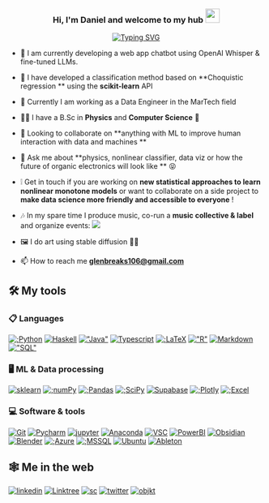 <h3 align="center">
  Hi, I'm Daniel and welcome to my hub 
  <img src="https://media.giphy.com/media/hvRJCLFzcasrR4ia7z/giphy.gif"  width="28">
</h3>
<p align="center"><a href="https://git.io/typing-svg" ><img src="https://readme-typing-svg.demolab.com?font=Source+Code+Pro&pause=750&color=FFFF93&amp;center=true&vCenter=true&width=435&lines=Always+eager+to+learn;Physicist+and+software+dev;weakness+for+ML%2C+music+%26+AI-art"  alt="Typing SVG" /></a></p>

- 🔧 I am currently developing a web app chatbot using OpenAI Whisper &amp; fine-tuned LLMs. 

- 🔭 I have developed a classification method based on  **Choquistic regression ** using the **scikit-learn** API
  
- 🌱 Currently I am working as a Data Engineer in the MarTech field 

- 🧑‍🔬 I have a B.Sc in  **Physics** and **Computer Science** 🔮
  
- 👯 Looking to collaborate on  **anything with ML to improve human interaction with data and machines **    
  
- 💬 Ask me about **physics, nonlinear classifier, data viz or how the future of organic electronics will look like ** 😝

- ❕ Get in touch if you are working on **new statistical approaches to learn nonlinear monotone models** or want to collaborate on a side project to **make data science more friendly and accessible to everyone** ! 

- 🎶 In my spare time I produce music, co-run a **music collective &amp; label** and organize events: <a href="https://soundcloud.com/ghsttwn"><img src="https://img.shields.io/badge/SC-Ghosttown%20Sound-black?&style=social&logoColor=ffdf59"></a> 

- 🖼️ I do art using stable diffusion 🧑‍🎨  
 
- 📫 How to reach me **glenbreaks106@gmail.com**


## 🛠️ My tools 

### 📋 Languages
<p>
<a href="https://github.com/glenbreaks"><img alt=";Python" src="https://img.shields.io/badge/Python-14354C.svg?&style=for-the-badge&logo=python&logoColor=ffdf59"></a> 
<a href="https://github.com/glenbreaks"><img alt="Haskell" src="https://img.shields.io/badge/Haskell-5e5086?style=for-the-badge&logo=haskell&logoColor=999999"></a> 
<a href="https://github.com/glenbreaks"><img alt=&quot;Java" src="https://img.shields.io/badge/java-%23ED8B00.svg?style=for-the-badge&logo=java&logoColor=white"></a> 
<a href="https://github.com/glenbreaks"><img alt="Typescript" src="https://img.shields.io/badge/typescript-%23007ACC.svg?style=for-the-badge&logo=typescript&logoColor=white"></a> 
<a href="https://github.com/glenbreaks"><img alt=";LaTeX" src="https://img.shields.io/badge/latex-%23008080.svg?style=for-the-badge&logo=latex&logoColor=white"></a> 
<a href="https://github.com/glenbreaks"><img alt=&quot;R" src="https://img.shields.io/badge/r-%23276DC3.svg?style=for-the-badge&logo=r&logoColor=white"></a> 
<a href="https://github.com/glenbreaks"><img alt="Markdown" src="https://img.shields.io/badge/markdown-%23000000.svg?style=for-the-badge&logo=markdown&logoColor=white"></a> 
<a href="https://github.com/glenbreaks"><img alt=&quot;SQL" src="https://custom-icon-badges.herokuapp.com/badge/SQL-025E8C.svg?style=for-the-badge&logo=database&logoColor=white"></a> 
</p>

### 🖥️ ML &amp; Data processing 
<p>
<a href="https://scikit-learn.org/"> <img alt="sklearn" src="https://img.shields.io/badge/scikit--learn-%23F7931E.svg?style=for-the-badge&logo=scikit-learn&logoColor=3499cd"></a> 
<a href="https://github.com/glenbreaks"><img alt=";numPy" src="https://img.shields.io/badge/numpy-%23013243.svg?style=for-the-badge&logo=numpy&logoColor=white"></a> 
<a href="https://github.com/glenbreaks"><img alt=";Pandas" src="https://img.shields.io/badge/pandas-%23150458.svg?style=for-the-badge&logo=pandas&logoColor=white"></a> 
<a href="https://github.com/glenbreaks"><img alt=";SciPy" src="https://img.shields.io/badge/SciPy-%230C55A5.svg?style=for-the-badge&logo=scipy&logoColor=%white"></a> 
<a href="https://github.com/glenbreaks"><img alt="Supabase" src="https://img.shields.io/badge/Supabase-3ECF8E?style=for-the-badge&logo=supabase&logoColor=white"></a> 
<a href="https://github.com/glenbreaks"><img alt=";Plotly" src="https://img.shields.io/badge/Plotly-%233F4F75.svg?style=for-the-badge&logo=plotly&logoColor=white"></a> 
<a href="https://github.com/glenbreaks"><img alt=";Excel" src="https://img.shields.io/badge/Microsoft%20Excel-217346.svg?style=for-the-badge&logo=Microsoft-Excel&logoColor=white"></a> 
</p>

### 💻 Software &amp; tools 
<p>
<a href="https://github.com/glenbreaks"><img alt="Git" src="https://img.shields.io/badge/git-%23F05033.svg?style=for-the-badge&logo=git&logoColor=white"></a> 
<a href="https://github.com/glenbreaks"><img alt="Pycharm" src="https://img.shields.io/badge/pycharm-143?style=for-the-badge&logo=pycharm&logoColor=black&color=black&labelColor=green"></a> 
<a href="https://github.com/glenbreaks"><img alt="jupyter" src="https://img.shields.io/badge/jupyter-%23FA0F00.svg?style=for-the-badge&logo=jupyter&logoColor=white"></a> 
<a href="https://github.com/glenbreaks"><img alt="Anaconda" src="https://img.shields.io/badge/Anaconda-%2344A833.svg?style=for-the-badge&logo=anaconda&logoColor=white"></a> 
<a href="https://github.com/glenbreaks"><img alt="VSC" src="https://img.shields.io/badge/Visual%20Studio%20Code-0078d7.svg?style=for-the-badge&logo=visual-studio-code&logoColor=white"></a> 
<a href="https://github.com/glenbreaks"><img alt="PowerBI" src="https://img.shields.io/badge/power_bi-F2C811?style=for-the-badge&logo=powerbi&logoColor=black"></a> 
<a href="https://github.com/glenbreaks"><img alt="Obsidian" src="https://img.shields.io/badge/Obsidian-483699.svg?style=for-the-badge&logo=Obsidian&logoColor=white"></a> 
<a href="https://github.com/glenbreaks"><img alt="Blender" src="https://img.shields.io/badge/blender-%23F5792A.svg?style=for-the-badge&logo=blender&logoColor=white"></a> 
<a href="https://github.com/glenbreaks"><img alt=";Azure" src="https://img.shields.io/badge/Microsoft%20Azure-0078D4.svg?style=for-the-badge&logo=Microsoft-Azure&logoColor=white"></a> 
<a href="https://github.com/glenbreaks"><img alt=";MSSQL" src="https://img.shields.io/badge/Microsoft%20SQL%20Server-CC2927.svg?style=for-the-badge&logo=Microsoft-SQL-Server&logoColor=white"></a> 
<a href="https://github.com/glenbreaks"><img alt="Ubuntu" src="https://img.shields.io/badge/Ubuntu-E95420?style=for-the-badge&logo=ubuntu&logoColor=white"></a>
<a href="https://github.com/glenbreaks"><img alt="Ableton" src="https://img.shields.io/badge/Ableton%20Live-000000.svg?style=for-the-badge&logo=Ableton-Live&logoColor=white"></a>
</p>

## 🕸️ Me in the web
<p>
<a href="https://www.linkedin.com/in/daniel-ebensberger-351696257"><img alt="linkedin" src="https://img.shields.io/badge/LinkedIn-0077B5?style=for-the-badge&logo=linkedin&logoColor=white"></a>
<a href="https://linktr.ee/glenscalai"><img alt="Linktree" src="https://img.shields.io/badge/Linktree-39E09B.svg?style=for-the-badge&logo=Linktree&logoColor=white"></a>
<a href="https://soundcloud.com/glenme"><img alt="sc" src="https://img.shields.io/badge/SoundCloud-FF3300.svg?style=for-the-badge&logo=SoundCloud&logoColor=white"></a>
<a href="https://twitter.com/glensnuub"><img alt="twitter" src="https://img.shields.io/badge/Twitter-1DA1F2.svg?style=for-the-badge&logo=Twitter&logoColor=white"></a>
<a href="https://objkt.com/profile/tz1KoGBvkWK6dZBxKEts1vd8vCP69vHjxe6n/activity"><img alt="objkt" src="https://img.shields.io/badge/-objkt-black?style=for-the-badge"></a>


</p>
